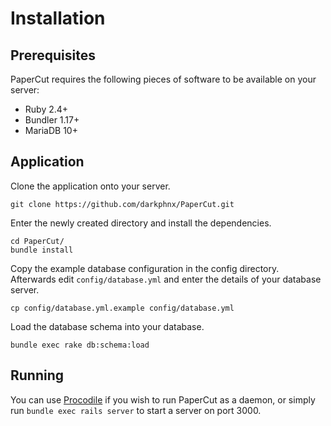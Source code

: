 # Installation

## Prerequisites

PaperCut requires the following pieces of software to be available on your
server:

* Ruby 2.4+
* Bundler 1.17+
* MariaDB 10+

## Application

Clone the application onto your server.
```
git clone https://github.com/darkphnx/PaperCut.git
```

Enter the newly created directory and install the dependencies.
```
cd PaperCut/
bundle install
```

Copy the example database configuration in the config directory. Afterwards
edit `config/database.yml` and enter the details of your database server.
```
cp config/database.yml.example config/database.yml
```

Load the database schema into your database.
```
bundle exec rake db:schema:load
```

## Running

You can use [Procodile](https://github.com/adamcooke/procodile/) if you wish
to run PaperCut as a daemon, or simply run `bundle exec rails server` to start
a server on port 3000.
